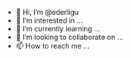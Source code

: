- 👋 Hi, I’m @ederligu
- 👀 I’m interested in ...
- 🌱 I’m currently learning ...
- 💞️ I’m looking to collaborate on ...
- 📫 How to reach me ...

<!---
ederligu/ederligu is a ✨ special ✨ repository because its `README.md` (this file) appears on your GitHub profile.
You can click the Preview link to take a look at your changes.
--->
